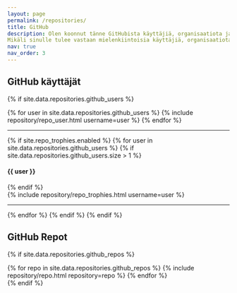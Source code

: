 ```yaml
---
layout: page
permalink: /repositories/
title: GitHub
description: Olen koonnut tänne GitHubista käyttäjiä, organisaatiota ja repoja joita kannattaa seurata saavutettavuuden näkökulmasta. 
Mikäli sinulle tulee vastaan mielenkiintoisia käyttäjiä, organisaatiota tai repoja jotkoa voisi tänne lisätä niin kerrothan siitä minulle.
nav: true
nav_order: 3
---
```


## GitHub käyttäjät

{% if site.data.repositories.github_users %}
<div class="repositories d-flex flex-wrap flex-md-row flex-column justify-content-between align-items-center">
  {% for user in site.data.repositories.github_users %}
    {% include repository/repo_user.html username=user %}
  {% endfor %}
</div>

---

{% if site.repo_trophies.enabled %}
{% for user in site.data.repositories.github_users %}
  {% if site.data.repositories.github_users.size > 1 %}
  <h4>{{ user }}</h4>
  {% endif %}
  <div class="repositories d-flex flex-wrap flex-md-row flex-column justify-content-between align-items-center">
  {% include repository/repo_trophies.html username=user %}
  </div>

  ---

{% endfor %}
{% endif %}
{% endif %}

## GitHub Repot

{% if site.data.repositories.github_repos %}
<div class="repositories d-flex flex-wrap flex-md-row flex-column justify-content-between align-items-center">
  {% for repo in site.data.repositories.github_repos %}
    {% include repository/repo.html repository=repo %}
  {% endfor %}
</div>
{% endif %}
